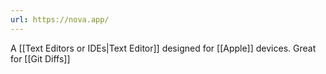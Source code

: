 ```yaml
---
url: https://nova.app/
---
```


A [[Text Editors or IDEs|Text Editor]] designed for [[Apple]] devices. Great for [[Git Diffs]]

